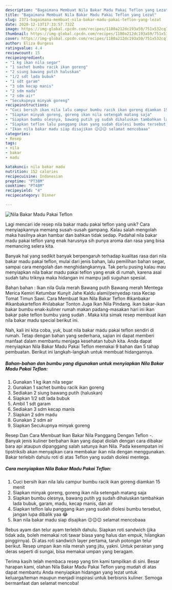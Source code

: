 ```yaml
---
description: "Bagaimana Membuat Nila Bakar Madu Pakai Teflon yang Lezat"
title: "Bagaimana Membuat Nila Bakar Madu Pakai Teflon yang Lezat"
slug: 2371-bagaimana-membuat-nila-bakar-madu-pakai-teflon-yang-lezat
date: 2020-12-13T17:33:57.732Z
image: https://img-global.cpcdn.com/recipes/1180a212dc193a59/751x532cq70/nila-bakar-madu-pakai-teflon-foto-resep-utama.jpg
thumbnail: https://img-global.cpcdn.com/recipes/1180a212dc193a59/751x532cq70/nila-bakar-madu-pakai-teflon-foto-resep-utama.jpg
cover: https://img-global.cpcdn.com/recipes/1180a212dc193a59/751x532cq70/nila-bakar-madu-pakai-teflon-foto-resep-utama.jpg
author: Eliza Burgess
ratingvalue: 4.4
reviewcount: 15
recipeingredient:
- "1 kg ikan nila segar"
- "1 sachet bumbu racik ikan goreng"
- "2 siung bawang putih haluskan"
- "1/2 sdt lada bubuk"
- "1 sdt garam"
- "3 sdm kecap manis"
- "2 sdm madu"
- "2 sdm air"
- "Secukupnya minyak goreng"
recipeinstructions:
- "Cuci bersih ikan nila lalu campur bumbu racik ikan goreng diamkan 15 menit"
- "Siapkan minyak goreng, goreng ikan nila setengah matang saja"
- "Siapkan bumbu olesnya, bawang putih yg sudah dihaluskan tambahkan lada bubuk, garam, madu, kecap manis, dan air"
- "Siapkan teflon lalu panggang ikan yang sudah diolesi bumbu tersebut, jangan lupa dibalik yaa 😂"
- "Ikan nila bakar madu siap disajikan 😉😉😉 selamat mencobaaa"
categories:
- Resep
tags:
- nila
- bakar
- madu

katakunci: nila bakar madu 
nutrition: 152 calories
recipecuisine: Indonesian
preptime: "PT38M"
cooktime: "PT48M"
recipeyield: "4"
recipecategory: Dinner

---
```



![Nila Bakar Madu Pakai Teflon](https://img-global.cpcdn.com/recipes/1180a212dc193a59/751x532cq70/nila-bakar-madu-pakai-teflon-foto-resep-utama.jpg)

Lagi mencari ide resep nila bakar madu pakai teflon yang unik? Cara menyiapkannya memang susah-susah gampang. Kalau salah mengolah maka hasilnya akan hambar dan bahkan tidak sedap. Padahal nila bakar madu pakai teflon yang enak harusnya sih punya aroma dan rasa yang bisa memancing selera kita.

Banyak hal yang sedikit banyak berpengaruh terhadap kualitas rasa dari nila bakar madu pakai teflon, mulai dari jenis bahan, lalu pemilihan bahan segar, sampai cara mengolah dan menghidangkannya. Tak perlu pusing kalau mau menyiapkan nila bakar madu pakai teflon yang enak di rumah, karena asal sudah tahu triknya maka hidangan ini mampu jadi suguhan spesial.

Bahan bahan : Ikan nila Gula merah Bawang putih Bawang merah Mentega Merica Kemiri Ketumbar Kunyit Jahe Kaldu alami/penyedap rasa Kecap Tomat Timun Sawi. Cara Membuat Ikan Nila Bakar Teflon #ikanbakar #ikanbakarteflon #nilabakar Tonton Juga Ikan Nila Pindang. ikan bakar-ikan bakar bumbu enak-kuliner rumah makan padang-masakan hari ini ikan bakar pake teflon bumbu yang sudah . Maka kita simak resep membuat ikan nila bakar madu special berikut ini.


Nah, kali ini kita coba, yuk, buat nila bakar madu pakai teflon sendiri di rumah. Tetap dengan bahan yang sederhana, sajian ini dapat memberi manfaat dalam membantu menjaga kesehatan tubuh kita. Anda dapat menyiapkan Nila Bakar Madu Pakai Teflon memakai 9 bahan dan 5 tahap pembuatan. Berikut ini langkah-langkah untuk membuat hidangannya.

<!--inarticleads1-->

##### Bahan-bahan dan bumbu yang digunakan untuk menyiapkan Nila Bakar Madu Pakai Teflon:

1. Gunakan 1 kg ikan nila segar
1. Gunakan 1 sachet bumbu racik ikan goreng
1. Sediakan 2 siung bawang putih (haluskan)
1. Siapkan 1/2 sdt lada bubuk
1. Ambil 1 sdt garam
1. Sediakan 3 sdm kecap manis
1. Siapkan 2 sdm madu
1. Gunakan 2 sdm air
1. Siapkan Secukupnya minyak goreng


Resep Dan Cara Membuat Ikan Bakar Nila Panggang Dengan Teflon -. Banyak jenis kuliner berbahan ikan yang dapat diolah dengan cara dibakar bara api ataupun dipanggang salah satunya ikan Nila. Pada kesempatan ini tipstriksib akan menyajikan cara membakar ikan nila dengan menggunakan. Bakar terlebih dahulu roti di atas Teflon yang sudah diolesi mentega. 

<!--inarticleads2-->

##### Cara menyiapkan Nila Bakar Madu Pakai Teflon:

1. Cuci bersih ikan nila lalu campur bumbu racik ikan goreng diamkan 15 menit
1. Siapkan minyak goreng, goreng ikan nila setengah matang saja
1. Siapkan bumbu olesnya, bawang putih yg sudah dihaluskan tambahkan lada bubuk, garam, madu, kecap manis, dan air
1. Siapkan teflon lalu panggang ikan yang sudah diolesi bumbu tersebut, jangan lupa dibalik yaa 😂
1. Ikan nila bakar madu siap disajikan 😉😉😉 selamat mencobaaa


Rebus ayam dan telur ayam terlebih dahulu. Siapkan roti sandwich (jika tidak ada, boleh memakai roti tawar biasa yang halus dan empuk, hilangkan pinggirnya). Di atas roti sandwich layer pertama, taruh potongan telur berikut. Resep umpan ikan nila merah yang jitu, yakni. Untuk perairan yang deras seperti di sungai, bisa memakai umpan yang beragam. 

Terima kasih telah membaca resep yang tim kami tampilkan di sini. Besar harapan kami, olahan Nila Bakar Madu Pakai Teflon yang mudah di atas dapat membantu Anda menyiapkan hidangan yang lezat untuk keluarga/teman maupun menjadi inspirasi untuk berbisnis kuliner. Semoga bermanfaat dan selamat mencoba!
